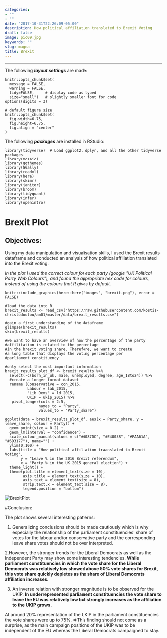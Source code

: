 ```yaml
---
categories:
- ""
- ""
date: "2017-10-31T22:26:09-05:00"
description: How political affiliation translated to Brexit Voting
draft: false
image: pic09.jpg
keywords: ""
slug: magna
title: Brexit
---
```

---

The following ***layout settings*** are made:


```{r, setup, echo=FALSE}
knitr::opts_chunk$set(
  message = FALSE, 
  warning = FALSE, 
  tidy=FALSE,     # display code as typed
  size="small")   # slightly smaller font for code
options(digits = 3)

# default figure size
knitr::opts_chunk$set(
  fig.width=6.75, 
  fig.height=6.75,
  fig.align = "center"
)
```


The following ***packages*** are installed in RStudio:



```{r load-libraries, echo=FALSE}
library(tidyverse)  # Load ggplot2, dplyr, and all the other tidyverse packages
library(mosaic)
library(ggthemes)
library(GGally)
library(readxl)
library(here)
library(skimr)
library(janitor)
library(broom)
library(tidyquant)
library(infer)
library(openintro)
```




# Brexit Plot

## Objectives:

Using my data manipulation and visualisation skills, I used the Brexit results dataframe and conducted an analysis of how political affiliation translated into the Brexit voting. 

*In the plot I used the correct colour for each party (google "UK Political Party Web Colours"), and found the appropriate hex code for colours, instead of using the colours that R gives by default.*



```{r brexit_challenge, echo=FALSE, out.width="100%"}
knitr::include_graphics(here::here("images", "brexit.png"), error = FALSE)

#load the data into R
brexit_results <- read_csv("https://raw.githubusercontent.com/kostis-christodoulou/am01/master/data/brexit_results.csv")

#gain a first understanding of the dataframe
glimpse(brexit_results)
skim(brexit_results)

#we want to have an overview of how the percentage of the party #affilitation is related to the percentage 
#in the brexit voting share. Therefore, we want to create 
#a long table that displays the voting percentage per 
#parliament constituency

#only select the most important information
brexit_results_plot_df <- brexit_results %>% 
  select(-c(born_in_uk, male, unemployed, degree, age_18to24)) %>% 
  #create a longer format dataset
  rename (Conservative = con_2015,
          Labour = lab_2015,
          "Lib Dems" = ld_2015,
          UKIP = ukip_2015) %>% 
   pivot_longer(cols = 2:5,
               names_to = "Party",
               values_to = "Party_share")

ggplot(data = brexit_results_plot_df, aes(x = Party_share, y = leave_share, colour = Party)) +
  geom_point(size = 0.2) + 
  geom_lm(interval = "confidence") +
  scale_colour_manual(values = c("#0087DC", "#E4003B", "#FAA61A", "#6D3177"), name="") +
  ylim(0,100) +
  labs(title = "How political affiliation traanslated to Brexit Voting", 
       y = "Leave % in the 2016 Brexit referendum",
       x = "Party % in the UK 2015 general election") +
  theme_light() +
  theme(plot.title = element_text(size = 10),
        axis.title = element_text(size = 10),
        axis.text = element_text(size = 8),
        strip.text.x = element_text(size = 8),
        legend.position = "bottom")

```



![BrexitPlot](C:\Users\marta\OneDrive\Pulpit\marta-website\static\img\projects\brexit1.jpg)





#Conclusion: 

The plot shows several interesting patterns:

1. Generalizing conclusions should be made cautiously which is why especially the relationship of the parliament constituencies' share of votes for the labour and/or conservative party and the corresponding leave share votes should not be over interpreted. 

2.However, the stronger trends for the Liberal Democrats as well as the Independent Party may show some interesting tendencies. **While parliament constituencies in which the vote share for the Liberal Democrats was relatively low showed above 50% vote shares for Brexit, this vote share quickly depletes as the share of Liberal Democrats affiliation increases.**

3. An inverse relation with stronger magnitude is to be observed for the UKIP. **In underrepresented parliament constituencies the vote share to leave the EU was relatively low but strongly increases as the affiliation to the UKIP grows.** 

At around 20% representation of the UKIP in the parliament constituencies the vote shares were up to 75%. 
=>This finding should not come as a surprise, as the main campaign positions of the UKIP was to be independent of the EU whereas the Liberal Democrats campaigned to stay.

